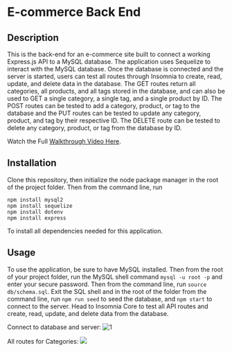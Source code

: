 # E-commerce Back End 

## Description

This is the back-end for an e-commerce site built to connect a working Express.js API to a MySQL database. The application uses Sequelize to interact with the MySQL database. Once the database is connected and the server is started, users can test all routes through Insomnia to create, read, update, and delete data in the database. The GET routes return all categories, all products, and all tags stored in the database, and can also be used to GET a single category, a single tag, and a single product by ID. The POST routes can be tested to add a category, product, or tag to the database and the PUT routes can be tested to update any category, product, and tag by their respective ID. The DELETE route can be tested to delete any category, product, or tag from the database by ID. 

Watch the Full [Walkthrough Video Here](https://drive.google.com/file/d/1WI6MU1wHroMj2jjBfC6HSyGig17joq-G/view).


## Installation

Clone this repository, then initialize the node package manager in the root of the project folder. Then from the command line, run

    npm install mysql2 
    npm install sequelize 
    npm install dotenv
    npm install express
    
To install all dependencies needed for this application.

## Usage

To use the application, be sure to have MySQL installed. Then from the root of your project folder, run the MySQL shell command `mysql -u root -p` and enter your secure password. Then from the command line, run `source db/schema.sql`. 
Exit the SQL shell and in the root of the folder from the command line, run `npm run seed` to seed the database, and `npm start` to connect to the server. Head to Insomnia Core to test all API routes and create, read, update, and delete data from the database. 

Connect to database and server:
![1](https://user-images.githubusercontent.com/70179648/103318275-2ad9ef80-49eb-11eb-91a0-e041e221b808.gif)


All routes for Categories:
![](https://github.com/tmstafford/e-commerce-back/blob/main/images/2-Categories.gif)
